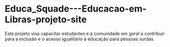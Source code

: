 # Educa_Squade---Educacao-em-Libras-projeto-site
Este projeto visa capacitar estudantes e a comunidade em geral a contribuir para a inclusão e o acesso igualitário à educação para pessoas surdas.
